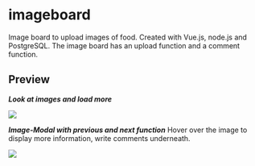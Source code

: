 # imageboard
Image board to upload images of food. Created with Vue.js, node.js and PostgreSQL. The image board has an upload function and a comment function. 


## Preview

**_Look at images and load more_**

<img src="master/public/load-images.gif">

**_Image-Modal with previous and next function_**
Hover over the image to display more information, write comments underneath.

<img src="master/public/previous-next.gif">
